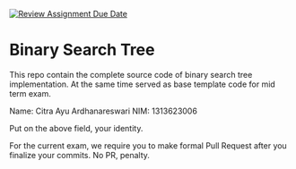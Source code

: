 [![Review Assignment Due Date](https://classroom.github.com/assets/deadline-readme-button-22041afd0340ce965d47ae6ef1cefeee28c7c493a6346c4f15d667ab976d596c.svg)](https://classroom.github.com/a/LXIEJ7jv)
# Binary Search Tree

This repo contain the complete source code of binary search tree implementation. At the same time served as base template code for mid term exam. 

Name: Citra Ayu Ardhanareswari
NIM: 1313623006

Put on the above field, your identity. 

For the current exam, we require you to make formal Pull Request after you finalize your commits. No PR, penalty.